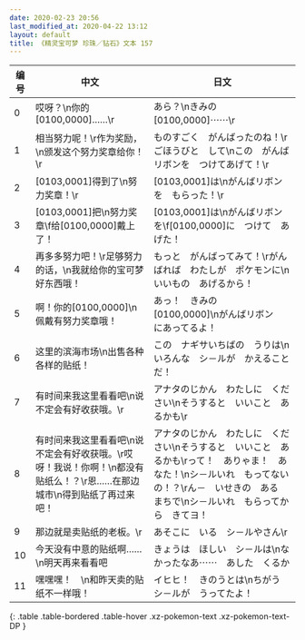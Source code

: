 ```yaml
---
date: 2020-02-23 20:56
last_modified_at: 2020-04-22 13:12
layout: default
title: 《精灵宝可梦 珍珠／钻石》文本 157
---
```

| 编号 | 中文 | 日文 |
| ---- | ---- | ---- |
| 0 | 哎呀？\n你的[0100,0000]……\r | あら？\nきみの　[0100,0000]⋯⋯\r |
| 1 | 相当努力呢！\r作为奖励，\n颁发这个努力奖章给你！\r | ものすごく　がんばったのね！\rごほうびと　して\nこの　がんばリボンを　つけてあげて！\r |
| 2 | [0103,0001]得到了\n努力奖章！\r | [0103,0001]は\nがんばリボンを　もらった！\r |
| 3 | [0103,0001]把\n努力奖章\f给[0100,0000]戴上了！ | [0103,0001]は\nがんばリボンを\f[0100,0000]に　つけて　あげた！ |
| 4 | 再多多努力吧！\r足够努力的话，\n我就给你的宝可梦好东西哦！ | もっと　がんばってみて！\rがんばれば　わたしが　ポケモンに\nいいもの　あげるから！ |
| 5 | 啊！你的[0100,0000]\n佩戴有努力奖章哦！ | あっ！　きみの　[0100,0000]\nがんばリボン　にあってるよ！ |
| 6 | 这里的滨海市场\n出售各种各样的贴纸！ | この　ナギサいちばの　うりは\nいろんな　シ－ルが　かえることだ！ |
| 7 | 有时间来我这里看看吧\n说不定会有好收获哦。\r | アナタのじかん　わたしに　ください\nそうすると　いいこと　あるかも\r |
| 8 | 有时间来我这里看看吧\n说不定会有好收获哦。\r哎呀！我说！你啊！\n都没有贴纸么！？\r恩……在那边城市\n得到贴纸了再过来吧！ | アナタのじかん　わたしに　ください\nそうすると　いいこと　あるかも\rって！　ありゃま！　あなた！\nシ－ルいれ　もってないの！？\rん－　いせきの　ある　まちで\nシ－ルいれ　もらってから　きてヨ！ |
| 9 | 那边就是卖贴纸的老板。\r | あそこに　いる　シ－ルやさん\r |
| 10 | 今天没有中意的贴纸啊……\n明天再来看看吧 | きょうは　ほしい　シ－ルは\nなかったなあ⋯⋯　あした　くるか |
| 11 | 嘿嘿嘿！　\n和昨天卖的贴纸不一样哦！ | イヒヒ！　きのうとは\nちがう　シ－ルが　うってたよ！ |
{: .table .table-bordered .table-hover .xz-pokemon-text .xz-pokemon-text-DP }